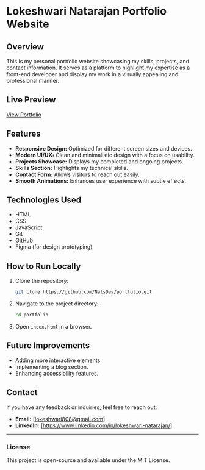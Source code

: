 # Lokeshwari Natarajan Portfolio Website

## Overview
This is my personal portfolio website showcasing my skills, projects, and contact information. It serves as a platform to highlight my expertise as a front-end developer and display my work in a visually appealing and professional manner.

## Live Preview
[View Portfolio](https://nalsdev.github.io/portfolio/)

## Features
- **Responsive Design:** Optimized for different screen sizes and devices.
- **Modern UI/UX:** Clean and minimalistic design with a focus on usability.
- **Projects Showcase:** Displays my completed and ongoing projects.
- **Skills Section:** Highlights my technical skills.
- **Contact Form:** Allows visitors to reach out easily.
- **Smooth Animations:** Enhances user experience with subtle effects.

## Technologies Used
- HTML
- CSS
- JavaScript
- Git
- GitHub
- Figma (for design prototyping)

## How to Run Locally
1. Clone the repository:
   ```bash
   git clone https://github.com/NalsDev/portfolio.git
   ```
2. Navigate to the project directory:
   ```bash
   cd portfolio
   ```
3. Open `index.html` in a browser.

## Future Improvements
- Adding more interactive elements.
- Implementing a blog section.
- Enhancing accessibility features.

## Contact
If you have any feedback or inquiries, feel free to reach out:
- **Email:** [lokeshwari808@gmail.com]
- **LinkedIn:** [https://www.linkedin.com/in/lokeshwari-natarajan/]

---

### License
This project is open-source and available under the MIT License.

